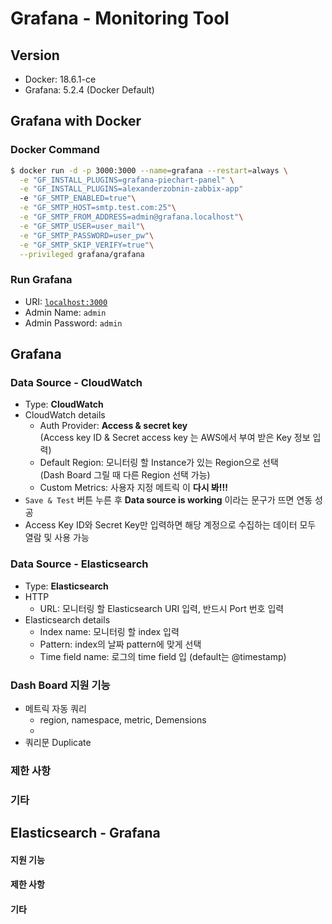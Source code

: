 # Grafana - Monitoring Tool

## Version
- Docker: 18.6.1-ce
- Grafana: 5.2.4 (Docker Default)

## Grafana with Docker
### Docker Command
```bash
$ docker run -d -p 3000:3000 --name=grafana --restart=always \
  -e "GF_INSTALL_PLUGINS=grafana-piechart-panel" \
  -e "GF_INSTALL_PLUGINS=alexanderzobnin-zabbix-app"
  -e "GF_SMTP_ENABLED=true"\
  -e "GF_SMTP_HOST=smtp.test.com:25"\
  -e "GF_SMTP_FROM_ADDRESS=admin@grafana.localhost"\
  -e "GF_SMTP_USER=user_mail"\
  -e "GF_SMTP_PASSWORD=user_pw"\
  -e "GF_SMTP_SKIP_VERIFY=true"\
  --privileged grafana/grafana
```

### Run Grafana
- URI: [`localhost:3000`](http://localhost:3005)
- Admin Name: `admin`
- Admin Password: `admin`


## Grafana
### Data Source - CloudWatch
- Type: **CloudWatch**
- CloudWatch details
  * Auth Provider: **Access & secret key**  
  (Access key ID & Secret access key 는 AWS에서 부여 받은 Key 정보 입력)
  * Default Region: 모니터링 할 Instance가 있는 Region으로 선택  
  (Dash Board 그릴 때 다른 Region 선택 가능)
  * Custom Metrics: 사용자 지정 메트릭 이 **다시 봐!!!**
- `Save & Test` 버튼 누른 후 **Data source is working** 이라는 문구가 뜨면 연동 성공
- Access Key ID와 Secret Key만 입력하면 해당 계정으로 수집하는 데이터 모두 열람 및 사용 가능

### Data Source - Elasticsearch
- Type: **Elasticsearch**
- HTTP
  * URL: 모니터링 할 Elasticsearch URI 입력, 반드시 Port 번호 입력
- Elasticsearch details
  * Index name: 모니터링 할 index 입력
  * Pattern: index의 날짜 pattern에 맞게 선택
  * Time field name: 로그의 time field 입 (default는 \@timestamp)


### Dash Board 지원 기능
- 메트릭 자동 쿼리
  * region, namespace, metric, Demensions
  *
- 쿼리문 Duplicate

### 제한 사항
### 기타

## Elasticsearch - Grafana
#### 지원 기능
#### 제한 사항
#### 기타
